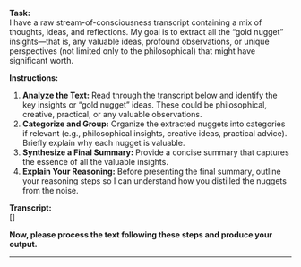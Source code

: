 **Task:**  
I have a raw stream-of-consciousness transcript containing a mix of thoughts, ideas, and reflections. My goal is to extract all the “gold nugget” insights—that is, any valuable ideas, profound observations, or unique perspectives (not limited only to the philosophical) that might have significant worth.

**Instructions:**  
1. **Analyze the Text:** Read through the transcript below and identify the key insights or “gold nugget” ideas. These could be philosophical, creative, practical, or any valuable observations.
2. **Categorize and Group:** Organize the extracted nuggets into categories if relevant (e.g., philosophical insights, creative ideas, practical advice). Briefly explain why each nugget is valuable.
3. **Synthesize a Final Summary:** Provide a concise summary that captures the essence of all the valuable insights.
4. **Explain Your Reasoning:** Before presenting the final summary, outline your reasoning steps so I can understand how you distilled the nuggets from the noise.

**Transcript:**  
[]

**Now, please process the text following these steps and produce your output.**

---
